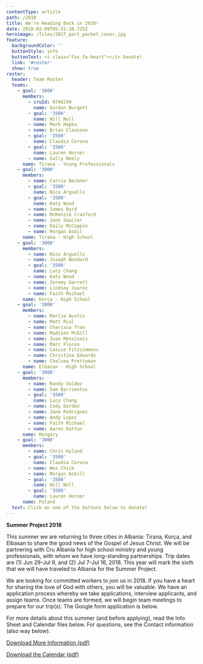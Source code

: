```yaml
---
contentType: article
path: /2018
title: We're Heading Back in 2018!
date: 2018-02-09T05:31:28.725Z
heroimage: /files/2017_part_packet_cover.jpg
feature:
  backgroundColor: ''
  buttonStyle: info
  buttonText: <i class="fas fa-heart"></i> Donate!
  link: '#roster'
  show: true
roster:
  header: Team Roster
  teams:
    - goal: '3000'
      members:
        - cruId: 0746249
          name: Gordon Burgett
        - goal: '3500'
          name: Will Noll
        - name: Mark Hapka
        - name: Brian Claussen
        - goal: '3500'
          name: Claudia Corona
        - goal: '3500'
          name: Lauren Horner
        - name: Sally Neely
      name: Tirana - Young Professionals
    - goal: '3000'
      members:
        - name: Carrie Beckner
        - goal: '3500'
          name: Nico Arguello
        - goal: '3500'
          name: Katy Wood
        - name: James Byrd
        - name: McKenzie Cranford
        - name: Jenn Saucier
        - name: Emily McCoppin
        - name: Morgan Asbil
      name: Tirana - High School
    - goal: '3000'
      members:
        - name: Nico Arguello
        - name: Joseph Woodard
        - goal: '3500'
          name: Lucy Chang
        - name: Katy Wood
        - name: Jeremy Garrett
        - name: Lindsey Juarez
        - name: Faith Michael
      name: Korça - High School
    - goal: '3000'
      members:
        - name: Marlie Austin
        - name: Matt Rial
        - name: Charissa Tran
        - name: Madison McGill
        - name: Juan Monsivais
        - name: Marc Flores
        - name: Cassie Fitzsimmons
        - name: Christina Edwards
        - name: Chelsea Prettyman
      name: Elbasan - High School
    - goal: '3000'
      members:
        - name: Randy Valdez
        - name: Sam Barrientos
        - goal: '3500'
          name: Lucy Chang
        - name: Cody Darden
        - name: Jane Rodriguez
        - name: Andy Lopez
        - name: Faith Michael
        - name: Aaron Dutton
      name: Hungary
    - goal: '3000'
      members:
        - name: Chris Hyland
        - goal: '3500'
          name: Claudia Corona
        - name: Wes Chick
        - name: Morgan Asbill
        - goal: '3500'
          name: Will Noll
        - goal: '3500'
          name: Lauren Horner
      name: Poland
  text: Click on one of the buttons below to donate!
---
```

**Summer Project 2018**

This summer we are returning to three cities in Albania: Tirana, Korça, and Elbasan to share the good news of the Gospel of Jesus Christ. We will be partnering with Cru Albania for high school ministry and young professionals, with whom we have long-standing partnerships. Trip dates are (1) Jun 29-Jul 9, and (2) Jul 7-Jul 16, 2018. This year will mark the sixth that we will have traveled to Albania for the Summer Project.

We are looking for committed workers to join us in 2018. If you have a heart for sharing the love of God with others, you will be valuable. We have an application process whereby we take applications, interview applicants, and assign teams. Once teams are formed, we will begin team meetings to prepare for our trip(s). The Google form application is below.

For more details about this summer (and before applying), read the Info Sheet and Calendar files below. For questions, see the Contact information (also way below).

[Download More Information (pdf)](/files/Albania-2018-Info-Sheet.pdf)

[Download the Calendar (pdf)](/files/Albania-2018-Info-Session-Calendar.pdf)
